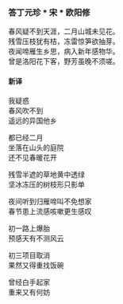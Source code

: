 ### 答丁元珍 * 宋 * 欧阳修

春风疑不到天涯，二月山城未见花。\
残雪压枝犹有桔，冻雷惊笋欲抽芽。\
夜闻啼雁生乡思，病入新年感物华。\
曾是洛阳花下客，野芳虽晚不须嗟。

#### 新译

我疑惑 \
春风吹不到 \
遥远的异国他乡

都已经二月 \
坐落在山头的庭院 \
还不见春暖花开

残雪半遮的草地黄中透绿 \
坚冰冻压的树枝形只影单

夜间听到归雁啼叫不免想家 \
春节患上流感咳嗽更生感叹

初一路上爆胎 \
预感天有不测风云

初三项目取消 \
果然又得重找饭碗 

曾经白手起家 \
重来又有何妨
